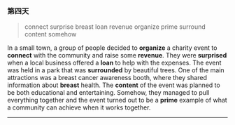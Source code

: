 ### 第四天

> connect surprise breast loan revenue organize prime surround content somehow

In a small town, a group of people decided to **organize** a charity event to **connect** with the community and raise some **revenue**. They were **surprised** when a local business offered a **loan** to help with the expenses. The event was held in a park that was **surrounded** by beautiful trees. One of the main attractions was a breast cancer awareness booth, where they shared information about **breast** health. The **content** of the event was planned to be both educational and entertaining. Somehow, they managed to pull everything together and the event turned out to be a **prime** example of what a community can achieve when it works together.

---


